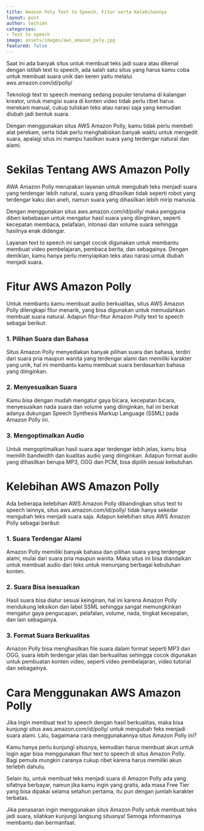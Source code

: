 ```yaml
---
title: Amazon Poly Text to Speech, Fitur serta Kelebihannya
layout: post
author: techidn
categories: 
- Text to speech
image: assets/images/aws_amazon_poly.jpg
featured: false
---
```


Saat ini ada banyak situs untuk membuat teks jadi suara atau dikenal dengan istilah text to speech, ada salah satu situs yang harus kamu coba untuk membuat suara unik dan keren yaitu melalui aws.amazon.com/id/polly/ 

Teknologi text to speech memang sedang populer terutama di kalangan kreator, untuk mengisi suara di konten video tidak perlu ribet harus merekam manual, cukup tuliskan teks atau narasi saja yang kemudian diubah jadi bentuk suara.

Dengan menggunakan situs AWS Amazon Polly, kamu tidak perlu membeli alat perekam, serta tidak perlu menghabiskan banyak waktu untuk mengedit suara, apalagi situs ini mampu hasilkan suara yang terdengar natural dan alami.

Sekilas Tentang AWS Amazon Polly
======================

AWA Amazon Polly merupakan layanan untuk mengubah teks menjadi suara yang terdengar lebih natural, suara yang dihasilkan tidak seperti robot yang terdengar kaku dan aneh, namun suara yang dihasilkan lebih mirip manusia.

Dengan menggunakan situs aws.amazon.com/id/polly/ maka pengguna diberi kebebasan untuk mengatur hasil suara yang diinginkan, seperti kecepatan membaca, pelafalan, intonasi dan volume suara sehingga hasilnya enak didengar.

Layanan text to speech ini sangat cocok digunakan untuk membantu membuat video pembelajaran, pembaca berita, dan sebagainya. Dengan demikian, kamu hanya perlu menyiapkan teks atau narasi untuk diubah menjadi suara.

Fitur AWS Amazon Polly
=====================

Untuk membantu kamu membuat audio berkualitas, situs AWS Amazon Polly dilengkapi fitur menarik, yang bisa digunakan untuk memudahkan membuat suara natural. Adapun fitur-fitur Amazon Polly text to speech sebagai berikut:

### 1. Pilihan Suara dan Bahasa

Situs Amazon Polly menyediakan banyak pilihan suara dan bahasa, terdiri dari suara pria maupun wanita yang terdengar alami dan memiliki karakter yang unik, hal ini membantu kamu membuat suara berdasarkan bahasa yang diinginkan.

### 2. Menyesuaikan Suara

Kamu bisa dengan mudah mengatur gaya bicara, kecepatan bicara, menyesuaikan nada suara dan volume yang diinginkan, hal ini berkat adanya dukungan Speech Synthesis Markup Language (SSML) pada Amazon Polly ini.

### 3. Mengoptimalkan Audio

Untuk mengoptimalkan hasil suara agar terdengar lebih jelas, kamu bisa memilih bandwidth dan kualitas audio yang diinginkan. Adapun format audio yang dihasilkan berupa MP3, OGG dan PCM, bisa dipilih sesuai kebutuhan.

Kelebihan AWS Amazon Polly
=================

Ada beberapa kelebihan AWS Amazon Polly dibandingkan situs text to speech lainnya, situs aws.amazon.com/id/polly/ tidak hanya sekedar mengubah teks menjadi suara saja. Adapun kelebihan situs AWS Amazon Polly sebagai berikut:

### 1. Suara Terdengar Alami

Amazon Polly memiliki banyak bahasa dan pilihan suara yang terdengar alami, mulai dari suara pria maupun wanita. Maka situs ini bisa diandalkan untuk membuat audio dari teks untuk menunjang berbagai kebutuhan konten.

### 2. Suara Bisa isesuaikan

Hasil suara bisa diatur sesuai keinginan, hal ini karena Amazon Polly mendukung leksikon dan label SSML sehingga sangat memungkinkan mengatur gaya pengucapan, pelafalan, volume, nada, tingkat kecepatan, dan lain sebagainya.

### 3. Format Suara Berkualitas

Amazon Polly bisa menghasilkan file suara dalam format seperti MP3 dan OGG, suara lebih terdengar jelas dan berkualitas sehingga cocok digunakan untuk pembuatan konten video, seperti video pembelajaran, video tutorial dan sebagainya.

Cara Menggunakan AWS Amazon Polly
=====================

Jika ingin membuat text to speech dengan hasil berkualitas, maka bisa kunjungi situs aws.amazon.com/id/polly/ untuk mengubah feks menjadi suara alami. Lalu, bagaimana cara menggunakannya situs Amazon Polly ini?

Kamu hanya perlu kunjungi situsnya, kemudian harus membuat akun untuk login agar bisa menggunakan fitur text to speech di situs Amazon Polly. Bagi pemula mungkin caranya cukup ribet karena harus memiliki akun terlebih dahulu.

Selain itu, untuk membuat teks menjadi suara di Amazon Polly ada yang sifatnya berbayar, namun jika kamu ingin yang gratis, ada masa Free Tier yang bisa dipakai selama setahun pertama, itu pun dengan jumlah karakter terbatas.

Jika penasaran ingin menggunakan situs Amazon Polly untuk membuat teks jadi suara, silahkan kunjungi langsung situsnya! Semoga informasinya membantu dan bermanfaat.
